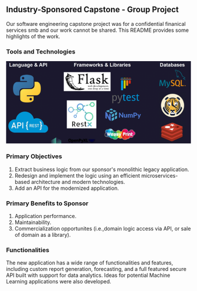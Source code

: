 ## Industry-Sponsored Capstone - Group Project

Our software engineering capstone project was for a confidential finanical services smb and our work cannot be shared. This README provides some highlights of the work.

### Tools and Technologies
![tech](./tech.png)

### Primary Objectives
1. Extract business logic from our sponsor's monolithic legacy application.
2. Redesign and implement the logic using an efficient microservices-based architecture and modern technologies.
3. Add an API for the modernized application.

### Primary Benefits to Sponsor
1. Application performance.
2. Maintainability.
3. Commercialization opportunites (i.e.,domain logic access via API, or sale of domain as a library).

### Functionalities
The new application has a wide range of functionalities and features, including custom report generation, forecasting, and a full featured secure API built with support for data analytics. Ideas for potential Machine Learning applications were also developed. 